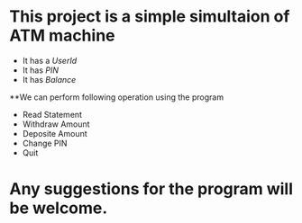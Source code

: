 # This project is a simple simultaion of ATM machine
* It has a _UserId_
* It has _PIN_
* It has _Balance_

**We can perform following operation using the program
* Read Statement
* Withdraw Amount
* Deposite Amount
* Change PIN
* Quit

# Any suggestions for the program will be welcome.
